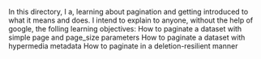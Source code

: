 In this directory, I a, learning about pagination and getting introduced to what it means and does. I intend to explain to anyone, without the help of google, the folling learning objectives:
How to paginate a dataset with simple page and page_size parameters
How to paginate a dataset with hypermedia metadata
How to paginate in a deletion-resilient manner